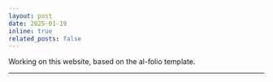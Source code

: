 ```yaml
---
layout: post
date: 2025-01-19
inline: true
related_posts: false
---
```


Working on this website, based on the al-folio template.

---


